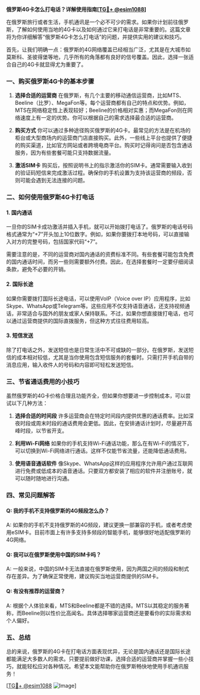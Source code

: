 **俄罗斯4G卡怎么打电话？详解使用指南[[TG💪+ @esim1088](https://t.me/s/esim1088)]**

在俄罗斯旅行或者生活，手机通讯是一个必不可少的需求。如果你计划前往俄罗斯，了解如何使用当地的4G卡以及如何通过它来打电话是非常重要的。这篇文章将为你详细解答“俄罗斯4G卡怎么打电话”的问题，并提供实用的建议和技巧。

首先，让我们明确一点：俄罗斯的4G网络覆盖已经相当广泛，尤其是在大城市如莫斯科、圣彼得堡等地，几乎所有的角落都有良好的信号覆盖。因此，选择一张适合自己的4G卡就显得尤为重要了。

### 一、购买俄罗斯4G卡的基本步骤

1. **选择合适的运营商**
   在俄罗斯，有几个主要的移动通信运营商，比如MTS、Beeline（比罗）、MegaFon等。每个运营商都有自己的特点和优势。例如，MTS在网络稳定性上表现较好；Beeline的价格相对实惠；而MegaFon则在网络速度上有一定的优势。你可以根据自己的需求选择最合适的运营商。

2. **购买方式**
   你可以通过多种途径购买俄罗斯的4G卡。最常见的方法是在机场的柜台或大型商场内的运营商门店直接购买。此外，一些线上平台也提供了便捷的购买渠道，比如官方网站或者跨境电商平台。购买时记得询问是否包含通话服务，因为有些套餐可能只支持数据流量。

3. **激活SIM卡**
   购买后，按照说明书上的指示激活你的SIM卡。通常需要输入收到的验证码短信来完成激活过程。确保你的手机设置为支持该运营商的频段，否则可能会遇到无法连接的问题。

### 二、如何使用俄罗斯4G卡打电话

#### 1. 国内通话
一旦你的SIM卡成功激活并插入手机，就可以开始拨打电话了。俄罗斯的电话号码格式通常为“+7”开头加上10位数字。例如，如果你要拨打本地号码，可以直接输入对方的完整号码，包括国家代码“+7”。

需要注意的是，不同的运营商对国内通话的资费标准不同。有些套餐可能包含免费的国内通话时间，而另一些则需要额外付费。因此，在选择套餐时一定要仔细阅读条款，避免不必要的开销。

#### 2. 国际长途
如果你需要拨打国际长途电话，可以使用VoIP（Voice over IP）应用程序，比如Skype、WhatsApp或Telegram等。这些应用不仅支持语音通话，还支持视频通话，非常适合与国外的朋友或家人保持联系。不过，如果你想直接拨打电话，也可以通过运营商提供的国际直拨服务，但这种方式往往费用较高。

#### 3. 短信发送
除了打电话之外，发送短信也是日常生活中不可或缺的一部分。在俄罗斯，发送短信的成本相对较低，尤其是当你使用包含短信服务的套餐时。只需打开手机自带的消息应用，输入收件人的号码和内容即可轻松发送短信。

### 三、节省通话费用的小技巧

虽然俄罗斯的4G卡价格合理且功能齐全，但如果你想要进一步控制成本，可以尝试以下几种方法：

1. **选择合适的时间段**
   许多运营商会在特定时间段内提供优惠的通话费率。比如深夜时段或周末时段的通话费用会更低。因此，在安排通话计划时，尽量避开高峰时段，以节省开支。

2. **利用Wi-Fi网络**
   如果你的手机支持Wi-Fi通话功能，那么在有Wi-Fi的情况下，可以切换到Wi-Fi网络进行通话。这样不仅能节省流量，还能降低通话费用。

3. **使用语音通话软件**
   像Skype、WhatsApp这样的应用程序允许用户通过互联网进行免费或低成本的语音通话。只要双方都安装了相应的软件并注册账号，就可以随时随地进行沟通。

### 四、常见问题解答

#### Q: 我的手机不支持俄罗斯的4G频段怎么办？
A: 如果你的手机不支持俄罗斯的4G频段，建议更换一部兼容的手机，或者考虑使用eSIM卡。目前市面上有许多支持多频段的智能手机，能够很好地适配俄罗斯的4G网络。

#### Q: 我可以在俄罗斯使用中国的SIM卡吗？
A: 一般来说，中国的SIM卡无法直接在俄罗斯使用，因为两国之间的频段和制式存在差异。为了确保正常使用，建议购买当地运营商提供的SIM卡。

#### Q: 有没有推荐的运营商？
A: 根据个人体验来看，MTS和Beeline都是不错的选择。MTS以其稳定的服务著称，而Beeline则以性价比高闻名。具体选择哪家运营商还是要看你的实际需求和个人偏好。

### 五、总结

总的来说，俄罗斯的4G卡在打电话方面表现优异，无论是国内通话还是国际长途都能满足大多数人的需求。只要提前做好功课，选择合适的运营商并掌握一些小技巧，就能轻松应对各种情况。希望本文能帮助你在俄罗斯畅快地使用手机通讯服务！

[[TG💪+ @esim1088](https://t.me/s/esim1088) ![Image](https://i.postimg.cc/4NQfJmqS/Snipaste-2025-05-13-00-14-12.png)]